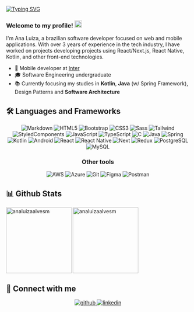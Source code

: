 <a href="https://git.io/typing-svg"><img src="https://readme-typing-svg.demolab.com?font=Fira+Code&size=32&pause=1000&color=F7F7F7&repeat=true&width=435&height=55&lines=Hi+there!+%3A)" alt="Typing SVG" /></a>

### Welcome to my profile! <img src="https://raw.githubusercontent.com/MartinHeinz/MartinHeinz/master/wave.gif" width="20px" height="20px" />
I'm Ana Luiza, a brazilian software developer focused on web and mobile applications. With over 3 years of experience in the tech industry, I have worked on projects developing projects using React/Next.js, React Native, Kotlin, and other front-end technologies.

- 💼 Mobile developer at <a href="https://inter.co/">Inter</a>
- 🎓 Software Engineering undergraduate
- 📚 Currently focusing my studies in <b>Kotlin</b>, <b>Java</b> (w/ Spring Framework), Design Patterns and <b>Software Architecture</b>

## 🛠️ Languages and Frameworks
<div align="center">
  
![Markdown](https://img.shields.io/badge/Markdown-000?style=for-the-badge&logo=markdown)
![HTML5](https://img.shields.io/badge/HTML5-E34F26?style=for-the-badge&logo=html5&logoColor=white)
![Bootstrap](https://img.shields.io/badge/-boostrap-0D1117?style=for-the-badge&logo=bootstrap&labelColor=0D1117)
![CSS3](https://img.shields.io/badge/CSS3-1572B6?style=for-the-badge&logo=css3&logoColor=white)
![Sass](https://img.shields.io/badge/Sass-000?style=for-the-badge&logo=sass)
![Tailwind](https://img.shields.io/badge/tailwindcss-%2338B2AC.svg?style=for-the-badge&logo=tailwind-css&logoColor=white)
![StyledComponents](https://img.shields.io/badge/Styled_Components-DB7093?style=for-the-badge&logo=styled-components&logoColor=white)
![JavaScript](https://img.shields.io/badge/JavaScript-F7DF1E?style=for-the-badge&logo=javascript&logoColor=black)
![TypeScript](https://img.shields.io/badge/TypeScript-007ACC?style=for-the-badge&logo=typescript&logoColor=white)
![C](https://img.shields.io/badge/C-00599C?style=for-the-badge&logo=c&logoColor=white)
![Java](https://img.shields.io/badge/java-%23ED8B00.svg?style=for-the-badge&logo=openjdk&logoColor=white)
![Spring](https://img.shields.io/badge/spring-%236DB33F.svg?style=for-the-badge&logo=spring&logoColor=white)
![Kotlin](https://img.shields.io/badge/Kotlin-0095D5?&style=for-the-badge&logo=kotlin&logoColor=white)
![Android](https://img.shields.io/badge/Android-3DDC84?style=for-the-badge&logo=android&logoColor=white)
![React](https://img.shields.io/badge/React-20232A?style=for-the-badge&logo=react&logoColor=61DAFB)
![React Native](https://img.shields.io/badge/React_Native-20232A?style=for-the-badge&logo=react&logoColor=61DAFB)
![Next](https://img.shields.io/badge/Next-black?style=for-the-badge&logo=next.js&logoColor=white)
![Redux](https://img.shields.io/badge/redux-%23593d88.svg?style=for-the-badge&logo=redux&logoColor=white)
![PostgreSQL](https://img.shields.io/badge/PostgreSQL-000?style=for-the-badge&logo=postgresql)
![MySQL](https://img.shields.io/badge/MySQL-00000F?style=for-the-badge&logo=mysql&logoColor=white)

<div align="center">

### Other tools
  
![AWS](https://img.shields.io/badge/AWS-000.svg?style=for-the-badge&logo=amazon-aws&logoColor=white)
![Azure](https://img.shields.io/badge/Azure-blue?style=for-the-badge&logo=microsoft%20azure&logoColor=blue&labelColor=FFFFFF&link=https%3A%2F%2Fimages.app.goo.gl%2FK7PN1jYJd57x4q7A8)
![Git](https://img.shields.io/badge/GIT-E44C30?style=for-the-badge&logo=git&logoColor=white)
![Figma](https://img.shields.io/badge/Figma-696969?style=for-the-badge&logo=figma&logoColor=figma)
![Postman](https://img.shields.io/badge/Postman-FF6C37.svg?style=for-the-badge&logo=Postman&logoColor=white)
</div>

</div>

## 📊 Github Stats
<img align="left" height="180em" src="https://github-readme-stats.vercel.app/api?username=analuizaalvesm&title_color=FFFFFF&bg_color=27272a&text_color=d1d5db&icon_color=FFFFFF&border_color=3f3f46&show_icons=true&locale=en" alt="analuizaalvesm" />

<img align="center" height="180em" src="https://github-readme-stats.vercel.app/api/top-langs?username=analuizaalvesm&title_color=FFFFFF&bg_color=27272a&text_color=d1d5db&icon_color=FFFFFF&border_color=3f3f46&show_icons=true&locale=en&layout=compact" alt="analuizaalvesm" />

## 🤝 Connect with me
<div align="center">
<a href="https://github.com/analuizaalvesm" target="_blank">
<img src=https://img.shields.io/badge/github-%2324292e.svg?&style=for-the-badge&logo=github&logoColor=white alt=github style="margin-bottom: 5px;" />
</a>
<a href="https://www.linkedin.com/in/ana-luiza-alves-1139aa205/" target="_blank">
<img src=https://img.shields.io/badge/linkedin-%231E77B5.svg?&style=for-the-badge&logo=linkedin&logoColor=white alt=linkedin style="margin-bottom: 5px;" />
</a>
</div>  
